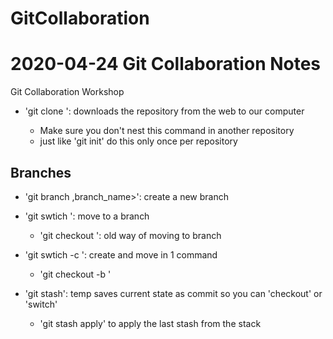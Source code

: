 # GitCollaboration
# 2020-04-24 Git Collaboration Notes
Git Collaboration Workshop
- 'git clone <URL>': downloads the repository from the web to our computer
	- Make sure you don't nest this command in another repository
	- just like 'git init' do this only once per repository
## Branches
- 'git branch ,branch_name>': create a new branch
- 'git swtich <branch name>': move to a branch
	- 'git checkout <branch name>': old way of moving to branch
- 'git swtich -c <branch name>': create and move in 1 command
	- 'git checkout -b <branch name>' 

- 'git stash': temp saves current state as commit so you can 'checkout' or 'switch'
	- 'git stash apply' to apply the last stash from the stack


